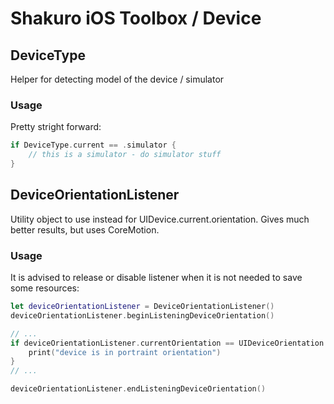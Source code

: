 # Shakuro iOS Toolbox / Device

## DeviceType

Helper for detecting model of the device / simulator

### Usage

Pretty stright forward:

```swift
if DeviceType.current == .simulator {
    // this is a simulator - do simulator stuff
}
```

## DeviceOrientationListener

Utility object to use instead for UIDevice.current.orientation. Gives much better results, but uses CoreMotion.

### Usage

It is advised to release or disable listener when it is not needed to save some resources:

```swift
let deviceOrientationListener = DeviceOrientationListener()
deviceOrientationListener.beginListeningDeviceOrientation()

// ...
if deviceOrientationListener.currentOrientation == UIDeviceOrientation.portrait {
    print("device is in portraint orientation")
}
// ...

deviceOrientationListener.endListeningDeviceOrientation()
```
